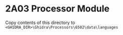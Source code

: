 # 2A03 Processor Module

Copy contents of this directory to ```<GHIDRA_DIR>\Ghidra\Processors\6502\data\languages```
